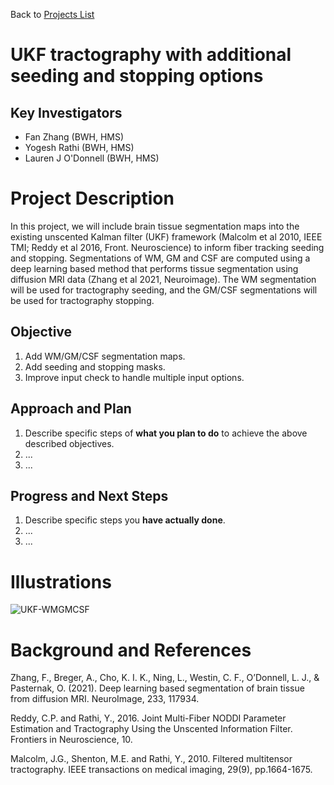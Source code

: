 Back to [Projects List](../../README.md#ProjectsList)

# UKF tractography with additional seeding and stopping options

## Key Investigators

- Fan Zhang (BWH, HMS)
- Yogesh Rathi (BWH, HMS)
- Lauren J O'Donnell (BWH, HMS)

# Project Description

<!-- Add a short paragraph describing the project. -->

In this project, we will include brain tissue segmentation maps into the existing unscented Kalman filter (UKF) framework (Malcolm et al 2010, IEEE TMI; Reddy et al 2016, Front. Neuroscience) to inform fiber tracking seeding and stopping. Segmentations of WM, GM and CSF are computed using a deep learning based method that performs tissue segmentation using diffusion MRI data (Zhang et al 2021, Neuroimage). The WM segmentation will be used for tractography seeding, and the GM/CSF segmentations will be used for tractography stopping.

## Objective

<!-- Describe here WHAT you would like to achieve (what you will have as end result). -->

1. Add WM/GM/CSF segmentation maps.
1. Add seeding and stopping masks.
1. Improve input check to handle multiple input options.

## Approach and Plan

<!-- Describe here HOW you would like to achieve the objectives stated above. -->

1. Describe specific steps of **what you plan to do** to achieve the above described objectives.
1. ...
1. ...

## Progress and Next Steps

<!-- Update this section as you make progress, describing of what you have ACTUALLY DONE. If there are specific steps that you could not complete then you can describe them here, too. -->

1. Describe specific steps you **have actually done**.
1. ...
1. ...

# Illustrations

<!-- Add pictures and links to videos that demonstrate what has been accomplished.
![Description of picture](Example2.jpg)
![Some more images](Example2.jpg)
-->

![UKF-WMGMCSF](https://user-images.githubusercontent.com/7855446/149682553-d16fef74-102a-4013-993b-bf1144b72521.png)

# Background and References

<!-- If you developed any software, include link to the source code repository. If possible, also add links to sample data, and to any relevant publications. -->

Zhang, F., Breger, A., Cho, K. I. K., Ning, L., Westin, C. F., O’Donnell, L. J., & Pasternak, O. (2021). Deep learning based segmentation of brain tissue from diffusion MRI. NeuroImage, 233, 117934.

Reddy, C.P. and Rathi, Y., 2016. Joint Multi-Fiber NODDI Parameter Estimation and Tractography Using the Unscented Information Filter. Frontiers in Neuroscience, 10.

Malcolm, J.G., Shenton, M.E. and Rathi, Y., 2010. Filtered multitensor tractography. IEEE transactions on medical imaging, 29(9), pp.1664-1675.


